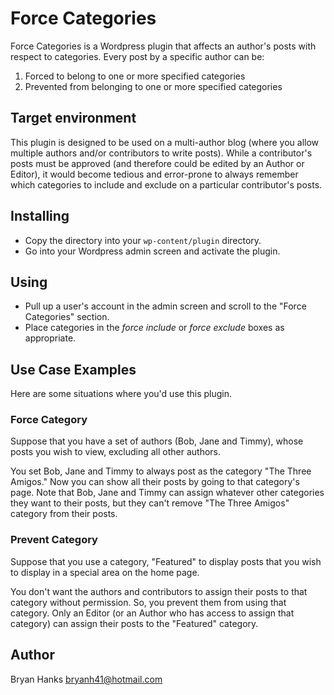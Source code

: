Force Categories
================

Force Categories is a Wordpress plugin that affects an author's posts with respect to categories.
Every post by a specific author can be:

1. Forced to belong to one or more specified categories
1. Prevented from belonging to one or more specified categories

## Target environment
This plugin is designed to be used on a multi-author blog (where you allow multiple authors and/or contributors to write posts).
While a contributor's posts must be approved (and therefore could be edited by an Author or Editor),
it would become tedious and error-prone to always remember which categories to include and exclude on a particular contributor's posts.
## Installing
* Copy the directory into your `wp-content/plugin` directory.
* Go into your Wordpress admin screen and activate the plugin.

## Using
* Pull up a user's account in the admin screen and scroll to the "Force Categories" section.
* Place categories in the *force include* or *force exclude* boxes as appropriate.

## Use Case Examples
Here are some situations where you'd use this plugin.

### Force Category
Suppose that you have a set of authors (Bob, Jane and Timmy), whose posts you wish to view, excluding all other authors.

You set Bob, Jane and Timmy to always post as the category "The Three Amigos." Now you can show all their posts by going to that category's page.  Note that Bob, Jane and Timmy can assign whatever other categories they want to their posts, but they can't remove "The Three Amigos" category from their posts.

### Prevent Category
Suppose that you use a category, "Featured" to display posts that you wish to display in a special area on the home page.

You don't want the authors and contributors to assign their posts to that category without permission. So, you prevent them from using that category. Only an Editor (or an Author who has access to assign that category) can assign their posts to the "Featured" category.

## Author
Bryan Hanks bryanh41@hotmail.com
